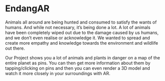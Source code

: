 # EndangAR

Animals all around are being hunted and consumed to satisfy the wants of humans. And while not necessary, it’s being done a lot. A lot of animals have been completely wiped out due to the damage caused by us humans, and we don’t even realise or acknowledge it. We wanted to spread and create more empathy and knowledge towards the environment and wildlife out there.


Our Project shows you a lot of animals and plants in danger on a map of the entire planet as pins. You can then get more information about them by tapping/clicking on pins and then you can even render a 3D model and watch it more closely in your surroundings with AR.